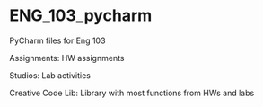 # ENG_103_pycharm
PyCharm files for Eng 103

Assignments: HW assignments

Studios: Lab activities

Creative Code Lib: Library with most functions from HWs and labs
